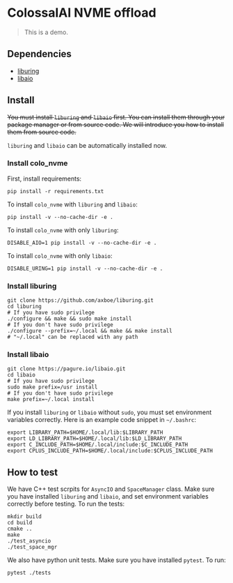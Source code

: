 # ColossalAI NVME offload

> This is a demo.

## Dependencies

- [liburing](https://github.com/axboe/liburing)
- [libaio](https://pagure.io/libaio)

## Install

~~You must install `liburing` and `libaio` first. You can install them through your package manager or from source code. We will introduce you how to install them from source code.~~

`liburing` and `libaio` can be automatically installed now.

### Install colo_nvme

First, install requirements:
```shell
pip install -r requirements.txt
```

To install `colo_nvme` with `liburing` and `libaio`:
```shell
pip install -v --no-cache-dir -e .
```

To install `colo_nvme` with only `liburing`:
```shell
DISABLE_AIO=1 pip install -v --no-cache-dir -e .
```

To install `colo_nvme` with only `libaio`:
```shell
DISABLE_URING=1 pip install -v --no-cache-dir -e .
```

### Install liburing
```shell
git clone https://github.com/axboe/liburing.git
cd liburing
# If you have sudo privilege
./configure && make && sudo make install
# If you don't have sudo privilege
./configure --prefix=~/.local && make && make install
# "~/.local" can be replaced with any path
```

### Install libaio
```shell
git clone https://pagure.io/libaio.git
cd libaio
# If you have sudo privilege
sudo make prefix=/usr install
# If you don't have sudo privilege
make prefix=~/.local install
```

If you install `liburing` or `libaio` without `sudo`, you must set environment variables correctly. Here is an example code snippet in `~/.bashrc`:
```shell
export LIBRARY_PATH=$HOME/.local/lib:$LIBRARY_PATH
export LD_LIBRARY_PATH=$HOME/.local/lib:$LD_LIBRARY_PATH
export C_INCLUDE_PATH=$HOME/.local/include:$C_INCLUDE_PATH
export CPLUS_INCLUDE_PATH=$HOME/.local/include:$CPLUS_INCLUDE_PATH
```

## How to test

We have C++ test scrpits for `AsyncIO` and `SpaceManager` class. Make sure you have installed `liburing` and `libaio`, and set environment variables correctly before testing. To run the tests:

```shell
mkdir build
cd build
cmake ..
make
./test_asyncio
./test_space_mgr
```

We also have python unit tests. Make sure you have installed `pytest`. To run:

```shell
pytest ./tests
```